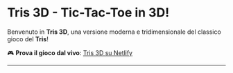 # Tris 3D - Tic-Tac-Toe in 3D!



Benvenuto in **Tris 3D**, una versione moderna e tridimensionale del classico gioco del **Tris**! 

🎮 **Prova il gioco dal vivo**: [Tris 3D su Netlify](https://tris-3d.netlify.app/)

---
